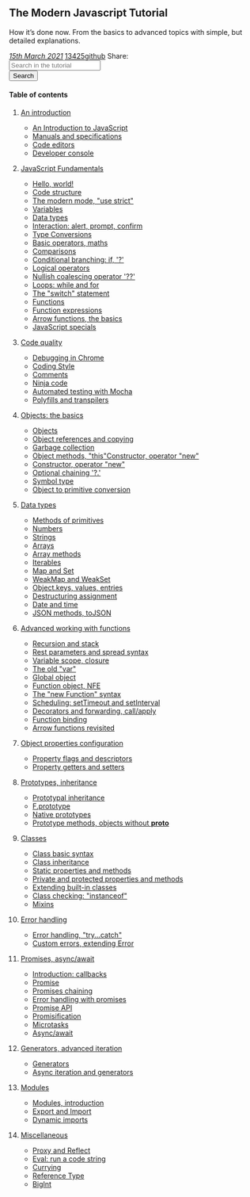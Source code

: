 ## The Modern Javascript Tutorial

How it’s done now. From the basics to advanced topics with simple, but detailed explanations.

<div>
   <a href="">
   <i class="far fa-calendar-alt p-2">15th March 2021</i></a>
   <a href="">13425<i class="fas fa-star p-2"></i>github</a>
   <span class="p-2 m-2">Share:</span><a href=""><i class="fab fa-twitter p-2"></i></a><a href=""><i
      class="fab fa-facebook-f"></i></a>
</div>
<div class="row justify-content-center mt-3">
   <div class="col-8 d-flex">
      <div class="input-group m-2">
         <input type="text" class="form-control" placeholder="Search in the tutorial">
      </div>
      <button class="btn btn-primary m-2" type="button" id="button-addon2">Search</button>
   </div>
</div>

#### Table of contents

1. [An introduction](/books/javascript/anintroductionlistview)
    - [An Introduction to JavaScript](/books/javascript/introduction)
    - [Manuals and specifications](/books/javascript/manualsandspecifications)
    - [Code editors](/books/javascript/codeeditors)
    - [Developer console](/books/javascript/developerconsole)
2. [JavaScript Fundamentals](/books/javascript/javascriptfundamentalslistview)
   - [Hello, world!](/books/javascript/helloworld)
   - [Code structure](/books/javascript/codestructure)
   - [The modern mode, "use strict"](/books/javascript/themodernmode)
   - [Variables](/books/javascript/variables)
   - [Data types](/books/javascript/datatypes)
   - [Interaction: alert, prompt, confirm](/books/javascript/interactionalertpromptconfirm)
   - [Type Conversions](/books/javascript/typeconversions)
   - [Basic operators, maths](/books/javascript/basicoperators)
   - [Comparisons](/books/javascript/comparison)
   - [Conditional branching: if, '?'](/books/javascript/conditionalbranching)
   - [Logical operators](/books/javascript/logicaloperators)
   - [Nullish coalescing operator '??'](/books/javascript/nulloperator)
   - [Loops: while and for](/books/javascript/loops)
   - [The "switch" statement](/books/javascript/switch)
   - [Functions](/books/javascript/functionbasics)
   - [Function expressions](/books/javascript/functionexpressions)
   - [Arrow functions, the basics](/books/javascript/arrowfunctions)
   - [JavaScript specials](/books/javascript/javascriptspecials)
3. [Code quality](books/javascript/codequalitylistview)
   - [Debugging in Chrome](/books/javascript/debugginginchrome)
   - [Coding Style](/books/javascript/codingstyle)
   - [Comments](/books/javascript/comments)
   - [Ninja code](/books/javascript/ninjacode)
   - [Automated testing with Mocha](/books/javascript/automattedtestingwithmocha)
   - [Polyfills and transpilers](/books/javascript/polyfills)  
4. [Objects: the basics](books/javascript/objectslistview)
   - [Objects](/books/javascript/objects)
   - [Object references and copying](/books/javascript/objectreferencesandcopying)
   - [Garbage collection](/books/javascript/garbagecollection)
   - [Object methods, "this"Constructor, operator "new"](/books/javascript/objectmethods)
   - [Constructor, operator "new"](/books/javascript/constructoroperatornew)
   - [Optional chaining '?.'](/books/javascript/optionalchaining)
   - [Symbol type](/books/javascript/symboltype)
   - [Object to primitive conversion](/books/javascript/objecttoprimitiveconversion)
5. [Data types](books/javascript/datatypeslistview)
   - [Methods of primitives](books/javascript/primitivesmethods)
   - [Numbers](books/javascript/number)
   - [Strings](books/javascript/string)
   - [Arrays](books/javascript/array)
   - [Array methods](books/javascript/arraymethods)
   - [Iterables](books/javascript/iterable)
   - [Map and Set](books/javascript/mapset)
   - [WeakMap and WeakSet](books/javascript/weakmapweakset)
   - [Object.keys, values, entries](books/javascript/keysvaluesentries)
   - [Destructuring assignment](books/javascript/destructuringassignment)
   - [Date and time](books/javascript/date)
   - [JSON methods, toJSON](books/javascript/json)
6. [Advanced working with functions](books/javascript/advancedfunctionslistview)
   - [Recursion and stack](books/javascript/recursion)
   - [Rest parameters and spread syntax](books/javascript/restparametersspread)
   - [Variable scope, closure](books/javascript/closure)
   - [The old "var"](books/javascript/var)
   - [Global object](books/javascript/globalobject)
   - [Function object, NFE](books/javascript/functionobject)
   - [The "new Function" syntax](books/javascript/newfunction)
   - [Scheduling: setTimeout and setInterval](books/javascript/settimeoutsetinterval)
   - [Decorators and forwarding, call/apply](books/javascript/callapplydecorators)
   - [Function binding](books/javascript/bind)
   - [Arrow functions revisited](books/javascript/arrowfunctions)
7. [Object properties configuration](books/javascript/objectpropertiesconfigurationlistview)
   - [Property flags and descriptors](books/javascript/propertydescriptors)
   - [Property getters and setters](books/javascript/propertyaccessors)
8. [Prototypes, inheritance](books/javascript/prototypesinheritancelistview)
   - [Prototypal inheritance](books/javascript/prototypeinheritance)
   - [F.prototype](books/javascript/functionprototype)
   - [Native prototypes](books/javascript/nativeprototypes)
   - [Prototype methods, objects without __proto__](/books/javascript/prototypemethods)
9. [Classes](books/javascript/classesviewlist)
   - [Class basic syntax](books/javascript/classbasicsyntax)
   - [Class inheritance](books/javascript/classinheritance)
   - [Static properties and methods](books/javascript/staticpropertiesmethods)
   - [Private and protected properties and methods](books/javascript/privateprotectedpropertiesmethods)
   - [Extending built-in classes](books/javascript/extendnatives)
   - [Class checking: "instanceof"](books/javascript/instanceof)
   - [Mixins](books/javascript/mixins)
10. [Error handling](books/javascript/errorhandlinglistview)

    - [Error handling, "try...catch"](books/javascript/errorhandlingtrycatch)
    - [Custom errors, extending Error](books/javascript/customerrors)
11. [Promises, async/await](books/javascript/promisesasynclistview)

      - [Introduction: callbacks](books/javascript/callbacks)
      - [Promise](books/javascript/promisebasics)
      - [Promises chaining](books/javascript/promiseschaining)
      - [Error handling with promises](books/javascript/promiseerrorhandling)
      - [Promise API](books/javascript/promiseapi)
      - [Promisification](books/javascript/promisify)
      - [Microtasks](books/javascript/microtaskqueue)
      - [Async/await](books/javascript/asyncawait)
12. [Generators, advanced iteration](books/javascript/generatorsadvancediterationlistview)

      - [Generators](books/javascript/generators)
      - [Async iteration and generators](books/javascript/asynciteratorsgenerators)
13. [Modules](books/javascript/modules)

      - [Modules, introduction](books/javascript/modulesintroduction)
      - [Export and Import](books/javascript/exportimport)
      - [Dynamic imports](books/javascript/modulesdynamicimport)
14. [Miscellaneous](books/javascript/miscellaneous)

      - [Proxy and Reflect](/books/javascript/proxyandreflect)
      - [Eval: run a code string](/books/javascript/evalruncodestring)
      - [Currying](/books/javascript/currying)
      - [Reference Type](/books/javascript/referencetype)
      - [BigInt](/books/javascript/bigint)
      

  
   